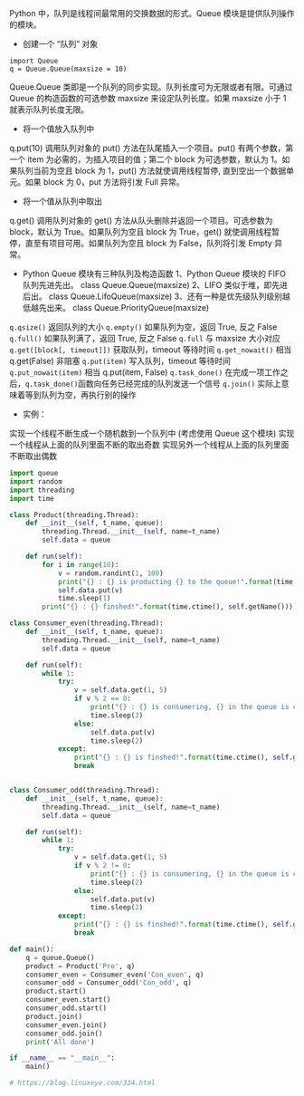 Python 中，队列是线程间最常用的交换数据的形式。Queue 模块是提供队列操作的模块。

- 创建一个 “队列” 对象

```
import Queue
q = Queue.Queue(maxsize = 10)
```
Queue.Queue 类即是一个队列的同步实现。队列长度可为无限或者有限。可通过 Queue 的构造函数的可选参数 maxsize 来设定队列长度。如果 maxsize 小于 1 就表示队列长度无限。

- 将一个值放入队列中

q.put(10)
调用队列对象的 put() 方法在队尾插入一个项目。put() 有两个参数，第一个 item 为必需的，为插入项目的值；第二个 block 为可选参数，默认为
1。如果队列当前为空且 block 为 1，put() 方法就使调用线程暂停, 直到空出一个数据单元。如果 block 为 0，put 方法将引发 Full 异常。

- 将一个值从队列中取出

q.get()
调用队列对象的 get() 方法从队头删除并返回一个项目。可选参数为 block，默认为 True。如果队列为空且 block 为 True，get() 就使调用线程暂停，直至有项目可用。如果队列为空且 block 为 False，队列将引发 Empty 异常。

- Python Queue 模块有三种队列及构造函数
    1、Python Queue 模块的 FIFO 队列先进先出。     class Queue.Queue(maxsize)
    2、LIFO 类似于堆，即先进后出。                         class Queue.LifoQueue(maxsize)
    3、还有一种是优先级队列级别越低越先出来。    class Queue.PriorityQueue(maxsize)

`q.qsize()` 返回队列的大小
`q.empty()` 如果队列为空，返回 True, 反之 False
`q.full()` 如果队列满了，返回 True, 反之 False
`q.full` 与 maxsize 大小对应
`q.get([block[, timeout]])` 获取队列，timeout 等待时间
`q.get_nowait()` 相当 q.get(False)
非阻塞 `q.put(item)` 写入队列，timeout 等待时间
`q.put_nowait(item)` 相当 q.put(item, False)
`q.task_done()` 在完成一项工作之后，`q.task_done()`函数向任务已经完成的队列发送一个信号
`q.join()` 实际上意味着等到队列为空，再执行别的操作

- 实例：

实现一个线程不断生成一个随机数到一个队列中 (考虑使用 Queue 这个模块)
实现一个线程从上面的队列里面不断的取出奇数
实现另外一个线程从上面的队列里面不断取出偶数

```python
import queue
import random
import threading
import time

class Product(threading.Thread):
    def __init__(self, t_name, queue):
        threading.Thread.__init__(self, name=t_name)
        self.data = queue

    def run(self):
        for i in range(10):
            v = random.randint(1, 100)
            print("{} : {} is producting {} to the queue!".format(time.ctime(), self.getName(), v))
            self.data.put(v)
            time.sleep(1)
        print("{} : {} finshed!".format(time.ctime(), self.getName()))

class Consumer_even(threading.Thread):
    def __init__(self, t_name, queue):
        threading.Thread.__init__(self, name=t_name)
        self.data = queue

    def run(self):
        while 1:
            try:
                v = self.data.get(1, 5)
                if v % 2 == 0:
                    print("{} : {} is consumering, {} in the queue is consumered!".format(time.ctime(), self.getName(), v))
                    time.sleep(2)
                else:
                    self.data.put(v)
                    time.sleep(2)
            except:
                print("{} : {} is finshed!".format(time.ctime(), self.getName()))
                break


class Consumer_odd(threading.Thread):
    def __init__(self, t_name, queue):
        threading.Thread.__init__(self, name=t_name)
        self.data = queue

    def run(self):
        while 1:
            try:
                v = self.data.get(1, 5)
                if v % 2 != 0:
                    print("{} : {} is consumering, {} in the queue is consumered!".format(time.ctime(), self.getName(), v))
                    time.sleep(2)
                else:
                    self.data.put(v)
                    time.sleep(2)
            except:
                print("{} : {} is finshed!".format(time.ctime(), self.getName()))
                break

def main():
    q = queue.Queue()
    product = Product('Pro', q)
    consumer_even = Consumer_even('Con_even', q)
    consumer_odd = Consumer_odd('Con_odd', q)
    product.start()
    consumer_even.start()
    consumer_odd.start()
    product.join()
    consumer_even.join()
    consumer_odd.join()
    print('All done')

if __name__ == "__main__":
    main()

# https://blog.linuxeye.com/334.html
```
